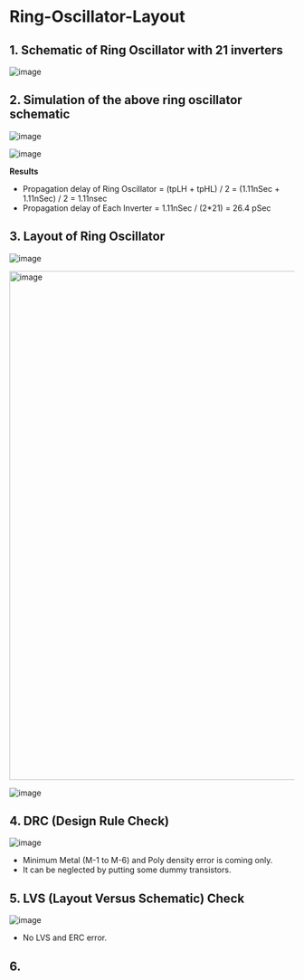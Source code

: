 # Ring-Oscillator-Layout

## 1.	Schematic of Ring Oscillator with 21 inverters
  ![image](https://github.com/Sourav365/Ring-Oscillator-Layout/assets/49667585/8431ecf3-b02d-4fb6-84eb-8fdb9094013f)


## 2.	Simulation of the above ring oscillator schematic 
  ![image](https://github.com/Sourav365/Ring-Oscillator-Layout/assets/49667585/4dc5d2c0-ab3e-4e39-a699-6b5de7472d0e)

  ![image](https://github.com/Sourav365/Ring-Oscillator-Layout/assets/49667585/6e4e2d0a-b123-4e2f-8c4e-fe1e44e4cad8)


  **Results**
  * Propagation delay of Ring Oscillator = (tpLH + tpHL) / 2 = (1.11nSec + 1.11nSec) / 2 = 1.11nsec
  * Propagation delay of Each Inverter = 1.11nSec / (2*21) = 26.4 pSec

## 3. Layout of Ring Oscillator
  ![image](https://github.com/Sourav365/Ring-Oscillator-Layout/assets/49667585/e44d0c9a-6fb7-45ef-a357-a39fe200caf8)

  <img width="900" alt="image" src="https://github.com/Sourav365/Ring-Oscillator-Layout/assets/49667585/5a109cf2-d78a-480b-9be0-9e57d52f6de8">

  ![image](https://github.com/Sourav365/Ring-Oscillator-Layout/assets/49667585/2b13bbe2-b4a5-4ef6-b315-9895a31db146)

## 4. DRC (Design Rule Check)

  ![image](https://github.com/Sourav365/Ring-Oscillator-Layout/assets/49667585/985add90-ac86-4a0a-a06e-0ce94795ab8b)

  * Minimum Metal (M-1 to M-6) and Poly density error is coming only.
  * It can be neglected by putting some dummy transistors.

## 5. LVS (Layout Versus Schematic) Check
  ![image](https://github.com/Sourav365/Ring-Oscillator-Layout/assets/49667585/98e40dcc-c240-4f4a-8a65-1dc1ef3c19e0)

  * No LVS and ERC error.
    
## 6. 

